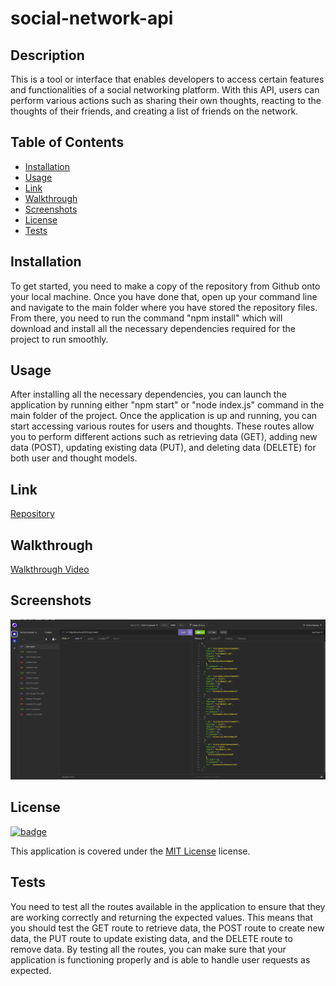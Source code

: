 # social-network-api

## Description

This is a tool or interface that enables developers to access certain features and functionalities of a social networking platform. With this API, users can perform various actions such as sharing their own thoughts, reacting to the thoughts of their friends, and creating a list of friends on the network.

## Table of Contents

- [Installation](#installation)
- [Usage](#usage)
- [Link](#link)
- [Walkthrough](#walkthrough)
- [Screenshots](#screenshots)
- [License](#license)
- [Tests](#tests)

## Installation

To get started, you need to make a copy of the repository from Github onto your local machine. Once you have done that, open up your command line and navigate to the main folder where you have stored the repository files. From there, you need to run the command "npm install" which will download and install all the necessary dependencies required for the project to run smoothly.

## Usage

After installing all the necessary dependencies, you can launch the application by running either "npm start" or "node index.js" command in the main folder of the project. Once the application is up and running, you can start accessing various routes for users and thoughts. These routes allow you to perform different actions such as retrieving data (GET), adding new data (POST), updating existing data (PUT), and deleting data (DELETE) for both user and thought models.

## Link

[Repository](https://github.com/Tochio12/social-network-api)

## Walkthrough

[Walkthrough Video](https://drive.google.com/file/d/1lXjam_bVbzpWnn6cdmor9Byo4YLE2XuD/view)

## Screenshots

![Screenshot](./images/Capture.PNG)

## License

[![badge](https://img.shields.io/badge/license-MIT_License-purple)](https://choosealicense.com/licenses/mit)

This application is covered under the [MIT License](https://choosealicense.com/licenses/mit) license.


## Tests

You need to test all the routes available in the application to ensure that they are working correctly and returning the expected values. This means that you should test the GET route to retrieve data, the POST route to create new data, the PUT route to update existing data, and the DELETE route to remove data. By testing all the routes, you can make sure that your application is functioning properly and is able to handle user requests as expected.
